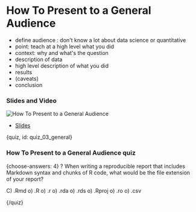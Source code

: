 # How To Present to a General Audience

- define audience : don't know a lot about data science or quantitative
- point: teach at a high level what you did
- context: why and what's the question
- description of data
- high level description of what you did
- results
- (caveats)
- conclusion

### 



### Slides and Video

![How To Present to a General Audience](UPDATE)

* [Slides](https://docs.google.com/presentation/d/1DW4eO4oQ_0qhAXs0IB-FBp790qeM8gH3ZLq-z58jBYg/edit?usp=sharing)


{quiz, id: quiz_03_general}

### How To Present to a General Audience quiz


{choose-answers: 4}
? When writing a reproducible report that includes Markdown syntax and chunks of R code, what would be the file extension of your report?

C) .Rmd
o) .R
o) .r
o) .rda
o) .rds
o) .Rproj
o) .ro
o) .csv


{/quiz}

